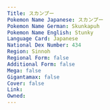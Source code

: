 ```yaml
---
﻿Title: スカンプー
Pokemon Name Japanese: スカンプー
Pokemon Name German: Skunkapuh
Pokemon Name English: Stunky
Language Card: Japanese
National Dex Number: 434
Region: Sinnoh
Regional Form: false
Additional Form: false
Mega: false
Gigantamax: false
Cover: false
Link: 
Owned: 
---
```

